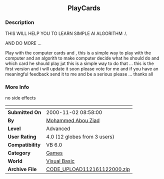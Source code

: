 ﻿<div align="center">

## PlayCards


</div>

### Description

THIS WILL HELP YOU TO LEARN SIMPLE AI ALGORITHM .\

AND DO MORE ...

Play with the computer cards and , this is a simple way to play with the computer and an algorith to make computer decide what he should do and which card he should play jut this is a simple way to do that ... this is the first version and i will update it soon please vote for me and if you have an meaningful feedback send it to me and be a serious please ... thanks all
 
### More Info
 
no side effects


<span>             |<span>
---                |---
**Submitted On**   |2000-11-02 08:58:00
**By**             |[Mohammed Abou Ziad](https://github.com/Planet-Source-Code/PSCIndex/blob/master/ByAuthor/mohammed-abou-ziad.md)
**Level**          |Advanced
**User Rating**    |4.0 (12 globes from 3 users)
**Compatibility**  |VB 6\.0
**Category**       |[Games](https://github.com/Planet-Source-Code/PSCIndex/blob/master/ByCategory/games__1-38.md)
**World**          |[Visual Basic](https://github.com/Planet-Source-Code/PSCIndex/blob/master/ByWorld/visual-basic.md)
**Archive File**   |[CODE\_UPLOAD112161122000\.zip](https://github.com/Planet-Source-Code/mohammed-abou-ziad-playcards__1-12425/archive/master.zip)








